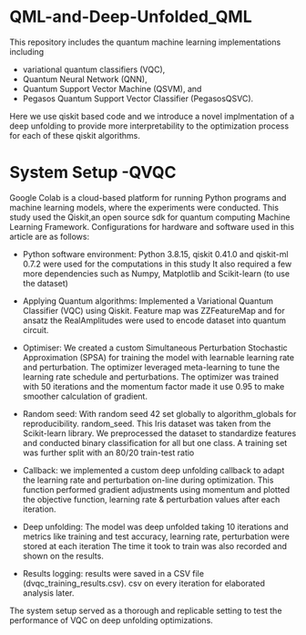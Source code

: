 # QML-and-Deep-Unfolded_QML

This repository includes the quantum machine learning implementations including 
- variational quantum classifiers (VQC), 
- Quantum Neural Network (QNN), 
- Quantum Support Vector Machine (QSVM), and 
- Pegasos Quantum Support Vector Classifier (PegasosQSVC).

Here we use qiskit based code and we introduce a novel implmentation of a deep unfolding to provide more interpretability to the optimization process for each of these qiskit algorithms. 


# System Setup -QVQC
Google Colab is a cloud-based platform for running Python programs and machine learning models, where the experiments were conducted. This study used the Qiskit,an open source sdk for quantum computing Machine Learning Framework. Configurations for hardware and software used in this article are as follows:

- Python software environment: Python 3.8.15, qiskit 0.41.0 and qiskit-ml 0.7.2 were used for the computations in this study It also required a few more dependencies such as Numpy, Matplotlib and Scikit-learn (to use the dataset)

- Applying Quantum algorithms: Implemented a Variational Quantum Classifier (VQC) using Qiskit. Feature map was ZZFeatureMap and for ansatz the RealAmplitudes were used to encode dataset into quantum circuit.

- Optimiser: We created a custom Simultaneous Perturbation Stochastic Approximation (SPSA) for training the model with learnable learning rate and perturbation. The optimizer leveraged meta-learning to tune the learning rate schedule and perturbations. The optimizer was trained with 50 iterations and the momentum factor made it use 0.95 to make smoother calculation of gradient.

- Random seed: With random seed 42 set globally to algorithm_globals for reproducibility. random_seed.
This Iris dataset was taken from the Scikit-learn library. We preprocessed the dataset to standardize features and conducted binary classification for all but one class. A training set was further split with an 80/20 train-test ratio

- Callback: we implemented a custom deep unfolding callback to adapt the learning rate and perturbation on-line during optimization. This function performed gradient adjustments using momentum and plotted the objective function, learning rate & perturbation values after each iteration.

- Deep unfolding: The model was deep unfolded taking 10 iterations and metrics like training and test accuracy, learning rate, perturbation were stored at each iteration The time it took to train was also recorded and shown on the results.

- Results logging: results were saved in a CSV file (dvqc_training_results.csv). csv on every iteration for elaborated analysis later.

The system setup served as a thorough and replicable setting to test the performance of VQC on deep unfolding optimizations.
